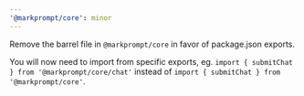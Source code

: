 ```yaml
---
'@markprompt/core': minor
---
```


Remove the barrel file in `@markprompt/core` in favor of package.json exports.

You will now need to import from specific exports, eg.  `import { submitChat } from '@markprompt/core/chat'` instead of `import { submitChat } from '@markprompt/core'`.
